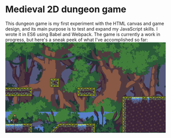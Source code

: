 # Medieval 2D dungeon game
This dungeon game is my first experiment with the HTML canvas and game design, and its main purpose is to test and expand my JavaScript skills. I wrote it in ES6 using Babel and Webpack. The game is currently a work in progress, but here's a sneak peek of what I've accomplished so far:
![](https://github.com/myoungerman/fighter-game/blob/master/demo/medieval-game-sample.gif)
